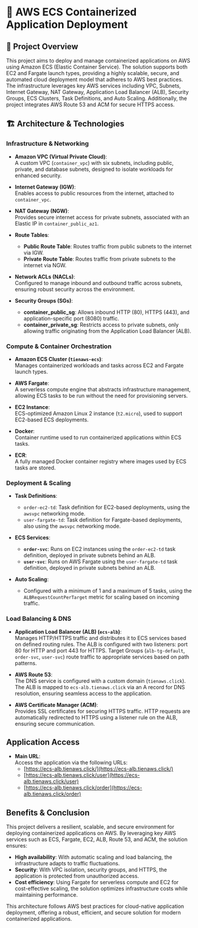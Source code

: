# 📌 AWS ECS Containerized Application Deployment

## 📝 Project Overview

This project aims to deploy and manage containerized applications on AWS using Amazon ECS (Elastic Container Service). The solution supports both EC2 and Fargate launch types, providing a highly scalable, secure, and automated cloud deployment model that adheres to AWS best practices. The infrastructure leverages key AWS services including VPC, Subnets, Internet Gateway, NAT Gateway, Application Load Balancer (ALB), Security Groups, ECS Clusters, Task Definitions, and Auto Scaling. Additionally, the project integrates AWS Route 53 and ACM for secure HTTPS access.

## 🏗 Architecture & Technologies

### Infrastructure & Networking

- **Amazon VPC (Virtual Private Cloud)**:  
  A custom VPC (`container_vpc`) with six subnets, including public, private, and database subnets, designed to isolate workloads for enhanced security.

- **Internet Gateway (IGW)**:  
  Enables access to public resources from the internet, attached to `container_vpc`.

- **NAT Gateway (NGW)**:  
  Provides secure internet access for private subnets, associated with an Elastic IP in `container_public_az1`.

- **Route Tables**:

  - **Public Route Table**: Routes traffic from public subnets to the internet via IGW.
  - **Private Route Table**: Routes traffic from private subnets to the internet via NGW.

- **Network ACLs (NACLs)**:  
  Configured to manage inbound and outbound traffic across subnets, ensuring robust security across the environment.

- **Security Groups (SGs)**:
  - **container_public_sg**: Allows inbound HTTP (80), HTTPS (443), and application-specific port (8080) traffic.
  - **container_private_sg**: Restricts access to private subnets, only allowing traffic originating from the Application Load Balancer (ALB).

### Compute & Container Orchestration

- **Amazon ECS Cluster (`tienaws-ecs`)**:  
  Manages containerized workloads and tasks across EC2 and Fargate launch types.

- **AWS Fargate**:  
  A serverless compute engine that abstracts infrastructure management, allowing ECS tasks to be run without the need for provisioning servers.

- **EC2 Instance**:  
  ECS-optimized Amazon Linux 2 instance (`t2.micro`), used to support EC2-based ECS deployments.

- **Docker**:  
  Container runtime used to run containerized applications within ECS tasks.

- **ECR**:  
  A fully managed Docker container registry where images used by ECS tasks are stored.

### Deployment & Scaling

- **Task Definitions**:

  - `order-ec2-td`: Task definition for EC2-based deployments, using the `awsvpc` networking mode.
  - `user-fargate-td`: Task definition for Fargate-based deployments, also using the `awsvpc` networking mode.

- **ECS Services**:

  - **`order-svc`**: Runs on EC2 instances using the `order-ec2-td` task definition, deployed in private subnets behind an ALB.
  - **`user-svc`**: Runs on AWS Fargate using the `user-fargate-td` task definition, deployed in private subnets behind an ALB.

- **Auto Scaling**:
  - Configured with a minimum of 1 and a maximum of 5 tasks, using the `ALBRequestCountPerTarget` metric for scaling based on incoming traffic.

### Load Balancing & DNS

- **Application Load Balancer (ALB) (`ecs-alb`)**:  
  Manages HTTP/HTTPS traffic and distributes it to ECS services based on defined routing rules. The ALB is configured with two listeners: port 80 for HTTP and port 443 for HTTPS. Target Groups (`alb-tg-default`, `order-svc`, `user-svc`) route traffic to appropriate services based on path patterns.

- **AWS Route 53**:  
  The DNS service is configured with a custom domain (`tienaws.click`). The ALB is mapped to `ecs-alb.tienaws.click` via an A record for DNS resolution, ensuring seamless access to the application.

- **AWS Certificate Manager (ACM)**:  
  Provides SSL certificates for securing HTTPS traffic. HTTP requests are automatically redirected to HTTPS using a listener rule on the ALB, ensuring secure communication.

## Application Access

- **Main URL**:  
  Access the application via the following URLs:
  - [https://ecs-alb.tienaws.click/](https://ecs-alb.tienaws.click/)
  - [https://ecs-alb.tienaws.click/user](https://ecs-alb.tienaws.click/user)
  - [https://ecs-alb.tienaws.click/order](https://ecs-alb.tienaws.click/order)

## Benefits & Conclusion

This project delivers a resilient, scalable, and secure environment for deploying containerized applications on AWS. By leveraging key AWS services such as ECS, Fargate, EC2, ALB, Route 53, and ACM, the solution ensures:

- **High availability**: With automatic scaling and load balancing, the infrastructure adapts to traffic fluctuations.
- **Security**: With VPC isolation, security groups, and HTTPS, the application is protected from unauthorized access.
- **Cost efficiency**: Using Fargate for serverless compute and EC2 for cost-effective scaling, the solution optimizes infrastructure costs while maintaining performance.

This architecture follows AWS best practices for cloud-native application deployment, offering a robust, efficient, and secure solution for modern containerized applications.
